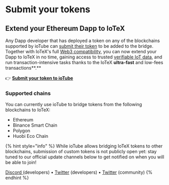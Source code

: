 # Submit your tokens

## Extend your Ethereum Dapp to IoTeX

Any Dapp developer that has deployed a token on any of the blockchains supported by ioTube can [submit their token](https://github.com/iotexproject/ioTube/issues/new/choose) to be added to the bridge. Together with IoTeX's full [Web3 compatibility](../../web3-development/), you can now extend your Dapp to IoTeX in no time, gaining access to trusted [verifiable IoT data](../../verifiable-data/pebble-tracker/), and run transaction-intensive tasks thanks to the IoTeX **ultra-fast** and low-fees transactions**.**

👉 [**Submit your token to ioTube**](https://github.com/iotexproject/ioTube/issues/new?assignees=guo&labels=Token-Pending-Review&template=iotube-new-token-submission.md&title=New+Token+submission)

### **Supported chains**

You can currently use ioTube to bridge tokens from the following blockchains to IoTeX:

* Ethereum
* Binance Smart Chain
* Polygon
* Huobi Eco Chain 

{% hint style="info" %}
While ioTube allows bridging IoTeX tokens to other blockchains, submission of custom tokens is not publicly open yet: stay tuned to our official update channels below to get notified on when you will be able to join!  
  
[Discord](https://iotex.io/devdiscord)[ ](https://twitter.com/iotex_dev)\(developers\) • [Twitter](https://twitter.com/iotex_dev) \(developers\) • [Twitter](https://iotex.io/iotex_io) \(community\)
{% endhint %}



